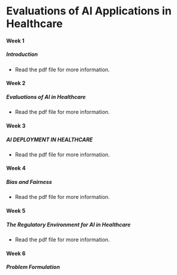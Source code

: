 # Evaluations of AI Applications in Healthcare

#### Week 1

##### Introduction 

- Read the pdf file for more information.

#### Week 2

##### Evaluations of AI in Healthcare

- Read the pdf file for more information.

#### Week 3

##### AI DEPLOYMENT IN HEALTHCARE

- Read the pdf file for more information.

#### Week 4

##### Bias and Fairness 

- Read the pdf file for more information.

#### Week 5

##### The Regulatory Environment for AI in Healthcare

- Read the pdf file for more information.

#### Week 6

##### Problem Formulation

